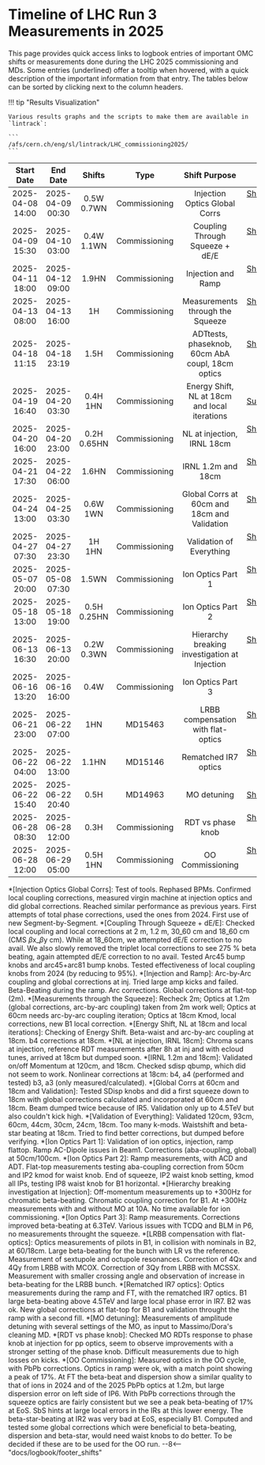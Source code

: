 # Timeline of LHC Run 3 Measurements in 2025

This page provides quick access links to logbook entries of important OMC shifts or measurements done during the LHC 2025 commissioning and MDs.
Some entries (underlined) offer a tooltip when hovered, with a quick description of the important information from that entry.
The tables below can be sorted by clicking next to the column headers.

!!! tip "Results Visualization"

    Various results graphs and the scripts to make them are available in `lintrack`:

    ```
    /afs/cern.ch/eng/sl/lintrack/LHC_commissioning2025/
    ```

<!--
    Logbook Links: [LINK_NAME](logbook://date, logbook_id, event_id)
    Shifts:  W - Weekdays (Day) WN - Weekdays (Night) H - Holidays or weekend (Day) HN - Holidays or weekend (Night)
    Tooltips: *[SHIFT PURPOSE TEXT]: Text inside the tooltip
-->

|    Start Date    |     End Date     |    Shifts    |     Type      |                  Shift Purpose                   |                                                                            Logbook Link                                                                            |
|:----------------:|:----------------:|:------------:|:-------------:|:------------------------------------------------:|:------------------------------------------------------------------------------------------------------------------------------------------------------------------:|
| 2025-04-08 14:00 | 2025-04-09 00:30 |  0.5W 0.7WN  | Commissioning |          Injection Optics Global Corrs           |       [Shift Start](logbook://2025-04-08,1081,4230882) / [Summary](logbook://2025-04-09,1081,4231071) ([OP][op_inj_global_corrs]{.cern_login target=_blank})       |
| 2025-04-09 15:30 | 2025-04-10 03:00 |  0.4W 1.1WN  | Commissioning |         Coupling Through Squeeze + dE/E          |     [Shift Start](logbook://2025-04-09,1081,4231942) / [Summary](logbook://2025-04-10,1081,4232198) ([OP][op_coupling_squeeze_dee]{.cern_login target=_blank})     |
| 2025-04-11 18:00 | 2025-04-12 09:00 |    1.9HN     | Commissioning |                Injection and Ramp                |      [Shift Start](logbook://2025-04-11,1081,4233828) / [Summary](logbook://2025-04-12,1081,4233909) ([OP][op_injection_and_ramp]{.cern_login target=_blank})      |
| 2025-04-13 08:00 | 2025-04-13 16:00 |      1H      | Commissioning |         Measurements through the Squeeze         |         [Shift Start](logbook://2025-04-13,1081,4234812) / [Summary](logbook://2025-04-13,1081,4235053) ([OP][op_meas_squeeze]{.cern_login target=_blank})         |
| 2025-04-18 11:15 | 2025-04-18 23:19 |     1.5H     | Commissioning | ADTtests, phaseknob, 60cm AbA coupl, 18cm optics | [Shift Start](logbook://2025-04-18,1081,4234812) / [Summary](logbook://2025-04-18,1081,4238750) ([OP][op_adt_phaseknob_60cm_aba_18cm]{.cern_login target=_blank})  |
| 2025-04-19 16:40 | 2025-04-20 03:30 |  0.4H  1HN   | Commissioning |  Energy Shift, NL at 18cm and local iterations   |                        [Shift Start](logbook://2025-04-19,1081,4239364) / [OP Summary][op_nrj_shift_nl18_local]{.cern_login target=_blank}                         |
| 2025-04-20 16:00 | 2025-04-20 23:00 | 0.2H  0.65HN | Commissioning |            NL at injection, IRNL 18cm            |        [Shift Start](logbook://2025-04-20,1081,4239958) / [Summary](logbook://2025-04-20,1081,4240097) ([OP][op_nl_inj_irnl_18]{.cern_login target=_blank})        |
| 2025-04-21 17:30 | 2025-04-22 06:00 |    1.6HN     | Commissioning |                IRNL 1.2m and 18cm                |         [Shift Start](logbook://2025-04-21,1081,4240651) / [Summary](logbook://2025-04-22,1081,4240898) ([OP][op_irnl_1p2_18]{.cern_login target=_blank})          |
| 2025-04-24 13:00 | 2025-04-25 03:30 |   0.6W 1WN   | Commissioning |   Global Corrs at 60cm and 18cm and Validation   |    [Shift Start](logbook://2025-04-24,1081,4243122) / [Summary](logbook://2025-04-25,1081,4243700) ([OP][op_global_corrs_60cm_18cm]{.cern_login target=_blank})    |
| 2025-04-27 07:30 | 2025-04-27 23:30 |    1H 1HN    | Commissioning |             Validation of Everything             |    [Shift Start](logbook://2025-04-27,1081,4245465) / [Summary](logbook://2025-04-27,1081,4245531) ([OP][op_validation_everything]{.cern_login target=_blank})     |
| 2025-05-07 20:00 | 2025-05-08 07:30 |    1.5WN     | Commissioning |                Ion Optics Part 1                 |       [Shift Start](logbook://2025-05-07,1081,4257152) / [Summary](logbook://2025-05-08,1081,4257277) ([OP][op_ion_optics_part1]{.cern_login target=_blank})       |
| 2025-05-18 13:00 | 2025-05-18 19:00 | 0.5H 0.25HN  | Commissioning |                Ion Optics Part 2                 |       [Shift Start](logbook://2025-05-18,1081,4295338) / [Summary](logbook://2025-05-18,1081,4295555) ([OP][op_ion_optics_part2]{.cern_login target=_blank})       |
| 2025-06-13 16:30 | 2025-06-13 20:00 |  0.2W 0.3WN  | Commissioning |  Hierarchy breaking investigation at Injection   | [Shift Start](logbook://2025-06-13,1081,4315743) / [Summary](logbook://2025-06-13,1081,4315800) ([OP][op_hierarchy_breaking_injection]{.cern_login target=_blank}) |
| 2025-06-16 13:20 | 2025-06-16 16:00 |     0.4W     | Commissioning |                Ion Optics Part 3                 |                                                          [Shift Start](logbook://2025-06-16,1081,4317342)                                                          |
| 2025-06-21 23:00 | 2025-06-22 07:00 |     1HN      |    MD15463    |        LRBB compensation with flat-optics        |    [Shift Start](logbook://2025-06-21,1081,4321399) / [Summary](logbook://2025-06-21,1081,4324656) ([OP][op_lrbb_comp_flat_optics]{.cern_login target=_blank})     |
| 2025-06-22 04:00 | 2025-06-22 13:00 |    1.1HN     |    MD15146    |               Rematched IR7 optics               |        [Shift Start](logbook://2025-06-22,1081,4322198) / [Summary](logbook://2025-06-22,1081,4322924) ([OP][op_rematched_ir7]{.cern_login target=_blank})         |
| 2025-06-22 15:40 | 2025-06-22 20:40 |     0.5H     |    MD14963    |                   MO detuning                    |                                  [Shift Start](logbook://2025-06-22,1081,4322659) / [Summary](logbook://2025-06-22,1081,4322924)                                   |
| 2025-06-28 08:30 | 2025-06-28 12:00 |     0.3H     | Commissioning |                RDT vs phase knob                 |      [Shift Start](logbook://2025-06-28,1081,4327972) / [Summary](logbook://2025-06-28,1081,4328352) ([OP][op_rdt_vs_phase_knob]{.cern_login target=_blank})       |
| 2025-06-28 12:00 | 2025-06-29 05:00 |   0.5H 1HN   | Commissioning |                 OO Commissioning                 |       [Shift Start](logbook://2025-06-28,1081,4328097) / [Summary](logbook://2025-06-29,1081,4328684) ([OP][op_oo_commissioning]{.cern_login target=_blank})       |
<!--                                                                                                                               Logbook Links: [LINK_NAME](logbook://date, logbook_id, event_id)            -->

<!-- OP logbook links below -->
[op_inj_global_corrs]: https://logbook.cern.ch/elogbook-server/GET/showEventInLogbook/4231196
[op_coupling_squeeze_dee]: https://logbook.cern.ch/elogbook-server/GET/showEventInLogbook/4232255
[op_injection_and_ramp]: https://logbook.cern.ch/elogbook-server/GET/showEventInLogbook/4234178
[op_meas_squeeze]: https://be-op-logbook.web.cern.ch/elogbook-server/GET/showEventInLogbook/4235053
[op_adt_phaseknob_60cm_aba_18cm]: https://be-op-logbook.web.cern.ch/elogbook-server/GET/showEventInLogbook/4238986
[op_nrj_shift_nl18_local]: https://be-op-logbook.web.cern.ch/elogbook-server/GET/showEventInLogbook/4239646
[op_nl_inj_irnl_18]: https://be-op-logbook.web.cern.ch/elogbook-server/GET/showEventInLogbook/4240099
[op_irnl_1p2_18]: https://be-op-logbook.web.cern.ch/elogbook-server/GET/showEventInLogbook/4240983
[op_global_corrs_60cm_18cm]: https://be-op-logbook.web.cern.ch/elogbook-server/GET/showEventInLogbook/4243717
[op_validation_everything]: https://be-op-logbook.web.cern.ch/elogbook-server/GET/showEventInLogbook/4245973
[op_ion_optics_part1]: https://logbook.cern.ch/elogbook-server/GET/showEventInLogbook/4258231
[op_ion_optics_part2]: https://logbook.cern.ch/elogbook-server/GET/showEventInLogbook/4295553
[op_hierarchy_breaking_injection]: https://be-op-logbook.web.cern.ch/elogbook-server/GET/showEventInLogbook/4315806
[op_lrbb_comp_flat_optics]: https://be-op-logbook.web.cern.ch/elogbook-server/GET/showEventInLogbook/4321626
[op_rematched_ir7]: https://be-op-logbook.web.cern.ch/elogbook-server/GET/showEventInLogbook/4322475
[op_rdt_vs_phase_knob]: https://be-op-logbook.web.cern.ch/elogbook-server/GET/showEventInLogbook/4328444
[op_oo_commissioning]: https://be-op-logbook.web.cern.ch/elogbook-server/GET/showEventInLogbook/4328594

<!-- Tooltips -->

*[Injection Optics Global Corrs]: Test of tools. Rephased BPMs. Confirmed local coupling corrections, measured virgin machine at injection optics and did global corrections. Reached similar performance as previous years. First attempts of total phase corrections, used the ones from 2024. First use of new Segment-by-Segment.
*[Coupling Through Squeeze + dE/E]: Checked local coupling and local corrections at 2 m, 1.2 m, 30_60 cm and 18_60 cm (CMS $\beta$x_$\beta$y cm). While at 18_60cm, we attempted dE/E correction to no avail. We also slowly removed the triplet local corrections to see 275 % beta beating, again attempted dE/E correction to no avail. Tested Arc45 bump knobs and arc45+arc81 bump knobs. Tested effectiveness of local coupling knobs from 2024 (by reducing to 95%).
*[Injection and Ramp]: Arc-by-Arc coupling and global corrections at inj. Tried large amp kicks and failed. Beta-Beating during the ramp. Arc corrections. Global corrections at flat-top (2m).
*[Measurements through the Squeeze]: Recheck 2m; Optics at 1.2m (global corrections, arc-by-arc coupling) taken from 2m work well; Optics at 60cm needs arc-by-arc coupling iteration; Optics at 18cm Kmod, local corrections, new B1 local correction.
*[Energy Shift, NL at 18cm and local iterations]: Checking of Energy Shift. Beta-waist and arc-by-arc coupling at 18cm. b4 corrections at 18cm.
*[NL at injection, IRNL 18cm]: Chroma scans at injection, reference RDT measurements after 8h at inj and with ecloud tunes, arrived at 18cm but dumped soon.
*[IRNL 1.2m and 18cm]: Validated on/off Momentum at 120cm, and 18cm. Checked sdisp qbump, which did not seem to work. Nonlinear corrections at 18cm: b4, a4 (performed and tested) b3, a3 (only measured/calculated).
*[Global Corrs at 60cm and 18cm and Validation]: Tested SDisp knobs and did a first squeeze down to 18cm with global corrections calculated and incorporated at 60cm and 18cm. Beam dumped twice because of IR5. Validation only up to 4.5TeV but also couldn't kick high.
*[Validation of Everything]: Validated 120cm, 93cm, 60cm, 44cm, 30cm, 24cm, 18cm. Too many k-mods. Waistshift and beta-star beating at 18cm. Tried to find better corrections, but dumped before verifying.
*[Ion Optics Part 1]: Validation of ion optics, injection, ramp flattop. Ramp AC-Dipole issues in Beam1. Corrections (aba-coupling, global) at 50cm/100cm.
*[Ion Optics Part 2]: Ramp measurements, with ACD and ADT. Flat-top measurements testing aba-coupling correction from 50cm and IP2 kmod for waist knob. End of squeeze, IP2 waist knob setting, kmod all IPs, testing IP8 waist knob for B1 horizontal.
*[Hierarchy breaking investigation at Injection]: Off-momentum measurements up to +300Hz for chromatic beta-beating. Chromatic coupling correction for B1. At +300Hz measurements with and without MO at 10A. No time available for ion commissioning.
*[Ion Optics Part 3]: Ramp measurements. Corrections improved beta-beating at 6.3TeV. Various issues with TCDQ and BLM in P6, no measurements throught the squeeze.
*[LRBB compensation with flat-optics]: Optics measurements of pilots in B1, in collision with nominals in B2, at 60/18cm. Large beta-beating for the bunch with LR vs the reference. Measurement of sextupole and octupole resonances. Correction of 4Qx and 4Qy from LRBB with MCOX. Correction of 3Qy from LRBB with MCSSX. Measurement with smaller crossing angle and observation of increase in beta-beating for the LRBB bunch.
*[Rematched IR7 optics]: Optics measurements during the ramp and FT, with the rematched IR7 optics. B1 large beta-beating above 4.5TeV and large local phase error in IR7. B2 was ok. New global corrections at flat-top for B1 and validation throught the ramp with a second fill.
*[MO detuning]: Measurements of amplitude detuning with several settings of the MO, as input to Massimo/Dora's cleaning MD.
*[RDT vs phase knob]: Checked MO RDTs response to phase knob at injection for pp optics, seem to observe improvements with a stronger setting of the phase knob. Difficult measurements due to high losses on kicks.
*[OO Commissioning]: Measured optics in the OO cycle, with PbPb corrections. Optics in ramp were ok, with a match point showing a peak of 17%. At FT the beta-beat and dispersion show a similar quality to that of ions in 2024 and of the 2025 PbPb optics at 1.2m, but large dispersion error on left side of IP6. With PbPb corrections through the squeeze optics are fairly consistent but we see a peak beta-beating of 17% at EoS. SbS hints at large local errors in the IRs at this lower energy. The beta-star-beating at IR2 was very bad at EoS, especially B1. Computed and tested some global corrections which were beneficial to beta-beating, dispersion and beta-star, would need waist knobs to do better. To be decided if these are to be used for the OO run.
--8<-- "docs/logbook/footer_shifts"
